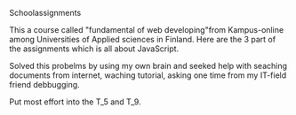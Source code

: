 Schoolassignments


This a course called "fundamental of web developing"from Kampus-online among Universities of Applied sciences in Finland.
Here are the 3 part of the assignments which is all about JavaScript.

Solved this probelms by using my own brain and seeked help with seaching documents from internet, waching tutorial, asking one time from my IT-field friend debbugging.  

Put most effort into the T_5 and T_9.

